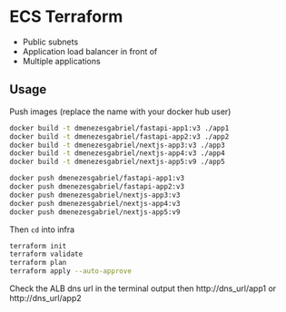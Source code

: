 # ECS Terraform

- Public subnets
- Application load balancer in front of
- Multiple applications

## Usage

Push images (replace the name with your docker hub user)

```sh
docker build -t dmenezesgabriel/fastapi-app1:v3 ./app1
docker build -t dmenezesgabriel/fastapi-app2:v3 ./app2
docker build -t dmenezesgabriel/nextjs-app3:v3 ./app3
docker build -t dmenezesgabriel/nextjs-app4:v3 ./app4
docker build -t dmenezesgabriel/nextjs-app5:v9 ./app5

docker push dmenezesgabriel/fastapi-app1:v3
docker push dmenezesgabriel/fastapi-app2:v3
docker push dmenezesgabriel/nextjs-app3:v3
docker push dmenezesgabriel/nextjs-app4:v3
docker push dmenezesgabriel/nextjs-app5:v9
```

Then `cd` into infra

```sh
terraform init
terraform validate
terraform plan
terraform apply --auto-approve
```

Check the ALB dns url in the terminal output then http://dns_url/app1 or http://dns_url/app2
